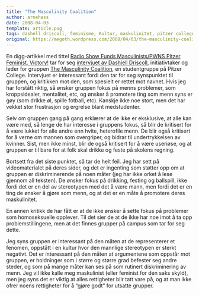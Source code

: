 ```yaml
---
title: "The Masculinity Coalition"
author: arnehass
date: 2008-04-03
template: article.pug
tags: dashell driscoll, feminisme, Kultur, maskulinitet, pitzer college, the masculinity coalition
original: https://megoth.wordpress.com/2008/04/03/the-masculinity-coalition/
---
```


<p>En digg-artikkel med tittel <a rel="source" href="http://masculinists.org/updates/040208.html">Radio Show Funds Masculinists/PWNS Pitzer Feminist. Victory!</a><em> </em>tar for seg <a href="http://masculinists.org/updates/040208.html">intervjuet av Dashiell Driscoll</a>, initiativtaker og leder for gruppen <a href="http://masculinity.org/">The Masculinity Coalition</a>, en studentgruppe på Pitzer College. Intervjuet er interessant fordi den tar for seg synspunktet til gruppen, og kritikken mot den, som spesielt er rettet mot navnet. Hvis jeg har forstått riktig, så ønsker gruppen fokus på menns problemer, som kroppsidealer, mentalitet, etc, og ønsker å promotere ting som menn syns er gøy (som drikke øl, spille fotball, etc). Kanskje ikke noe stort, men det har vekket stor frustrasjon og ergrelse blant medstudenter.</p>
<span class="more"></span>
<p>Selv om gruppen gang på gang erklærer at de ikke er eksklusive, at alle kan være med, så lenge de har interesse i gruppens fokus, så blir de kritisert for å være lukket for alle andre enn hvite, heterofile menn. De blir også kritisert for å verne om mannen som overgriper, og bidrar til undertrykkelsen av kvinner. Sist, men ikke minst, blir de også kritisert for å være useriøse, og at gruppen er til bare for at folk skal drikke og feste på skolens regning.</p>
<p>Bortsett fra det siste punktet, så tar de helt feil. Jeg har sett på videomaterialet på deres sider, og det er ingenting som støtter opp om at gruppen er  diskriminerende på noen måter (jeg har ikke orket å lese gjennom all teksten).  De ønsker fokus på drikking, festing og ballspill, ikke fordi det er en del av stereotypen med det å være mann, men fordi det er en ting de ønsker å gjøre som menn, og at det er en måte å promotere deres maskulinitet.</p>
<p>En annen kritikk de har fått er at de ikke ønsker å sette fokus på problemer som homoseksuelle opplever. Til det sier de at de ikke har noe imot å ta opp problemstillingene, men at det finnes grupper på campus som tar for seg dette.</p>
<p>Jeg syns gruppen er interessant på den måten at de representerer et fenomen, oppstått i en kultur hvor den mannlige stereotypen er sterkt negativt. Det er interessant på den måten at argumentene som oppstår mot gruppen, er holdninger som i større og større grad befester seg andre steder, og som på mange måter kan ses på som rutinert diskriminering av menn. Jeg vil ikke kalle meg maskulinist (eller feminist for den saks skyld), men jeg syns det er viktig at alles rettigheter blir tatt vare på, og at man ikke ofrer noens rettigheter for å “gjøre godt” for utsatte grupper.</p>
